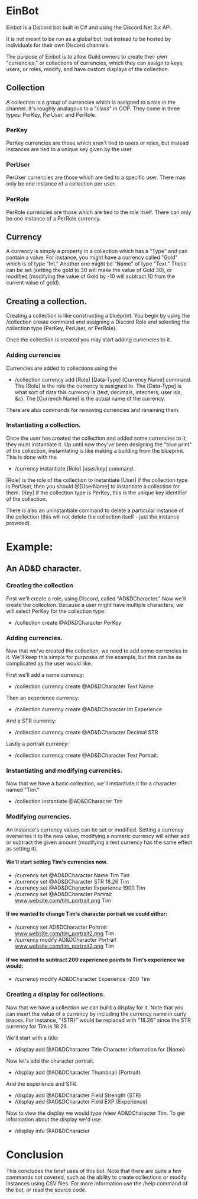 # EinBot
Einbot is a Discord bot built in C# and using the Discord.Net 3.x API.

It is not meant to be run as a global bot, but instead to be hosted by individuals for their own Discord channels.

The purpose of Einbot is to allow Guild owners to create their own "currencies," or collections of currencies, which they can assign to keys, users, or roles, modify, and have custom displays of the collection.

## Collection
A collection is a group of currencies which is assigned to a role in the channel.  It's roughly analagous to a "class" in OOP.
They come in three types: PerKey, PerUser, and PerRole.
### PerKey
PerKey currencies are those which aren't tied to users or roles, but instead instances are tied to a unique key given by the user.
### PerUser
PerUser currencies are those which are tied to a specific user.  There may only be one instance of a collection per user.
### PerRole
PerRole currencies are those which are tied to the role itself.  There can only be one instance of a PerRole currency.

## Currency
A currency is simply a property in a collection which has a "Type" and can contain a value.  For instance, you might have a currency called "Gold" which is of type "Int."  Another one might be "Name" of type "Text."  These can be set (setting the gold to 30 will make the value of Gold 30), or modified (modifying the value of Gold by -10 will subtract 10 from the current value of gold).

## Creating a collection.
Creating a collection is like constructing a blueprint.  You begin by using the /collection create command and assigning a Discord Role and selecting the collection type (PerKey, PerUser, or PerRole).

Once the collection is created you may start adding currencies to it.

### Adding currencies
Currencies are added to collections using the
- /collection currency add [Role] [Data-Type] [Currency Name] command.
The [Role] is the role the currency is assigned to.
The [Data-Type] is what sort of data this currency is (text, decimals, intechers, user ids, &c).
The [Currench Name] is the actual name of the currency.

There are also commands for removing currencies and renaming them.

### Instantiating a collection.
Once the user has created the collection and added some currencies to it, they must instantiate it.  Up until now they've been designing the "blue print" of the collection, instantiating is like making a building from the blueprint.  This is done with the 
- /currency instantiate [Role] [user/key] command.  

[Role] is the role of the collection to instantiate
[User] if the collection type is PerUser, then you should @[UserName] to instantiate a collection for them.
[Key] if the collection type is PerKey, this is the unique key identifier of the collection.

There is also an uninstantiate command to delete a particular instance of the collection (this will not delete the collection itself - just the instance provided).

# Example:

## An AD&D character.
### Creating the collection
First we'll create a role, using Discord, called "AD&DCharacter."
Now we'll create the collection.  Because a user might have multiple characters, we will select PerKey for the collection type.
- /collection create @AD&DCharacter PerKey

### Adding currencies.
Now that we've created the collection, we need to add some currencies to it.  We'll keep this simple for purposes of the example, but this can be as complicated as the user would like.

First we'll add a name currency:
- /collection currency create @AD&DCharacter Text Name

Then an experience currency:
- /collection currency create @AD&DCharacter Int Experience

And a STR currency:
- /collection currency create @AD&DCharacter Decimal STR

Lastly a portrait currency:
- /collection currency create @AD&DCharacter Text Portrait.

### Instantiating and modifying currencies.
Now that we have a basic collection, we'll instantiate it for a character named "Tim."
- /collection instantiate @AD&DCharacter Tim

### Modifying currencies.
An instance's currency values can be set or modified.  Setting a currency overwrites it to the new value, modifying a numeric currency will either add or subtract the given amount (modifying a text currency has the same effect as setting it).

#### We'll start setting Tim's currencies now.
- /currency set @AD&DCharacter Name Tim Tim
- /currency set @AD&DCharacter STR 18.26 Tim
- /currency set @AD&DCharacter Experience 1900 Tim
- /currency set @AD&DCharacter Portrait www.website.com/tim_portrait.png Tim

#### If we wanted to change Tim's character portrait we could either:
 - /currency set AD&DCharacter Portrait www.website.com/tim_portrait2.png Tim
 - /currency modify AD&DCharacter Portrait www.website.com/tim_portrait2.png Tim

#### If we wanted to subtract 200 experience points to Tim's experience we would:
 - /currency modify AD&DCharacter Experience -200 Tim

### Creating a display for collections.
Now that we have a collection we can build a display for it.  Note that you can insert the value of a currency by including the currency name in curly braces.  For instance, "{STR}" would be replaced with "18.26" since the STR currency for Tim is 18.26.

We'll start with a title:
 - /display add @AD&DCharacter Title Character information for {Name}

Now let's add the character portrait.
 - /display add @AD&DCharacter Thumbnail {Portrait}

And the experience and STR.
 - /display add @AD&DCharacter Field Strength {STR}
 - /display add @AD&DCharacter Field EXP {Experience}

Now to view the display we would type /view AD&DCharacter Tim.
To get information about the display we'd use
- /display info @AD&DCharacter

# Conclusion
This concludes the brief uses of this bot.  Note that there are quite a few commands not covered, such as the ability to create collections or modify instances using CSV files.  For more information use the /help command of the bot, or read the source code.
